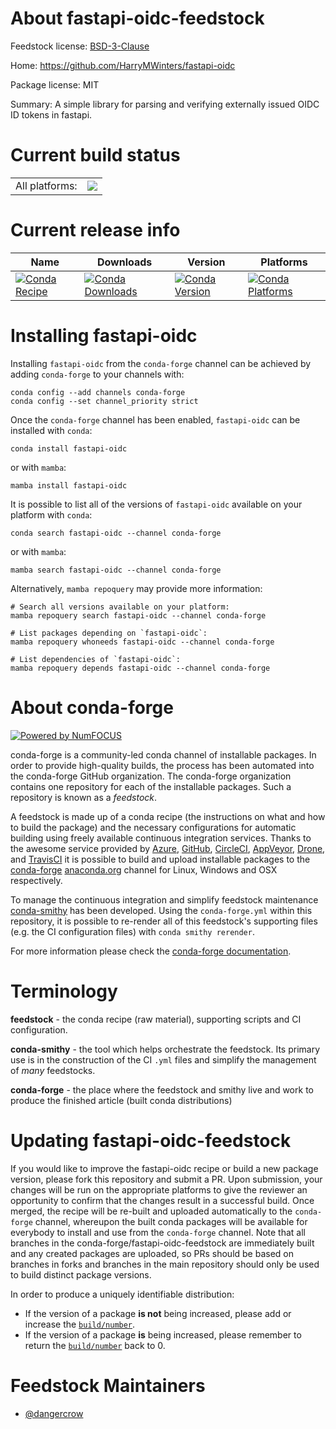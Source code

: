 About fastapi-oidc-feedstock
============================

Feedstock license: [BSD-3-Clause](https://github.com/conda-forge/fastapi-oidc-feedstock/blob/main/LICENSE.txt)

Home: https://github.com/HarryMWinters/fastapi-oidc

Package license: MIT

Summary: A simple library for parsing and verifying externally issued OIDC ID tokens in fastapi.

Current build status
====================


<table><tr><td>All platforms:</td>
    <td>
      <a href="https://dev.azure.com/conda-forge/feedstock-builds/_build/latest?definitionId=17961&branchName=main">
        <img src="https://dev.azure.com/conda-forge/feedstock-builds/_apis/build/status/fastapi-oidc-feedstock?branchName=main">
      </a>
    </td>
  </tr>
</table>

Current release info
====================

| Name | Downloads | Version | Platforms |
| --- | --- | --- | --- |
| [![Conda Recipe](https://img.shields.io/badge/recipe-fastapi--oidc-green.svg)](https://anaconda.org/conda-forge/fastapi-oidc) | [![Conda Downloads](https://img.shields.io/conda/dn/conda-forge/fastapi-oidc.svg)](https://anaconda.org/conda-forge/fastapi-oidc) | [![Conda Version](https://img.shields.io/conda/vn/conda-forge/fastapi-oidc.svg)](https://anaconda.org/conda-forge/fastapi-oidc) | [![Conda Platforms](https://img.shields.io/conda/pn/conda-forge/fastapi-oidc.svg)](https://anaconda.org/conda-forge/fastapi-oidc) |

Installing fastapi-oidc
=======================

Installing `fastapi-oidc` from the `conda-forge` channel can be achieved by adding `conda-forge` to your channels with:

```
conda config --add channels conda-forge
conda config --set channel_priority strict
```

Once the `conda-forge` channel has been enabled, `fastapi-oidc` can be installed with `conda`:

```
conda install fastapi-oidc
```

or with `mamba`:

```
mamba install fastapi-oidc
```

It is possible to list all of the versions of `fastapi-oidc` available on your platform with `conda`:

```
conda search fastapi-oidc --channel conda-forge
```

or with `mamba`:

```
mamba search fastapi-oidc --channel conda-forge
```

Alternatively, `mamba repoquery` may provide more information:

```
# Search all versions available on your platform:
mamba repoquery search fastapi-oidc --channel conda-forge

# List packages depending on `fastapi-oidc`:
mamba repoquery whoneeds fastapi-oidc --channel conda-forge

# List dependencies of `fastapi-oidc`:
mamba repoquery depends fastapi-oidc --channel conda-forge
```


About conda-forge
=================

[![Powered by
NumFOCUS](https://img.shields.io/badge/powered%20by-NumFOCUS-orange.svg?style=flat&colorA=E1523D&colorB=007D8A)](https://numfocus.org)

conda-forge is a community-led conda channel of installable packages.
In order to provide high-quality builds, the process has been automated into the
conda-forge GitHub organization. The conda-forge organization contains one repository
for each of the installable packages. Such a repository is known as a *feedstock*.

A feedstock is made up of a conda recipe (the instructions on what and how to build
the package) and the necessary configurations for automatic building using freely
available continuous integration services. Thanks to the awesome service provided by
[Azure](https://azure.microsoft.com/en-us/services/devops/), [GitHub](https://github.com/),
[CircleCI](https://circleci.com/), [AppVeyor](https://www.appveyor.com/),
[Drone](https://cloud.drone.io/welcome), and [TravisCI](https://travis-ci.com/)
it is possible to build and upload installable packages to the
[conda-forge](https://anaconda.org/conda-forge) [anaconda.org](https://anaconda.org/)
channel for Linux, Windows and OSX respectively.

To manage the continuous integration and simplify feedstock maintenance
[conda-smithy](https://github.com/conda-forge/conda-smithy) has been developed.
Using the ``conda-forge.yml`` within this repository, it is possible to re-render all of
this feedstock's supporting files (e.g. the CI configuration files) with ``conda smithy rerender``.

For more information please check the [conda-forge documentation](https://conda-forge.org/docs/).

Terminology
===========

**feedstock** - the conda recipe (raw material), supporting scripts and CI configuration.

**conda-smithy** - the tool which helps orchestrate the feedstock.
                   Its primary use is in the construction of the CI ``.yml`` files
                   and simplify the management of *many* feedstocks.

**conda-forge** - the place where the feedstock and smithy live and work to
                  produce the finished article (built conda distributions)


Updating fastapi-oidc-feedstock
===============================

If you would like to improve the fastapi-oidc recipe or build a new
package version, please fork this repository and submit a PR. Upon submission,
your changes will be run on the appropriate platforms to give the reviewer an
opportunity to confirm that the changes result in a successful build. Once
merged, the recipe will be re-built and uploaded automatically to the
`conda-forge` channel, whereupon the built conda packages will be available for
everybody to install and use from the `conda-forge` channel.
Note that all branches in the conda-forge/fastapi-oidc-feedstock are
immediately built and any created packages are uploaded, so PRs should be based
on branches in forks and branches in the main repository should only be used to
build distinct package versions.

In order to produce a uniquely identifiable distribution:
 * If the version of a package **is not** being increased, please add or increase
   the [``build/number``](https://docs.conda.io/projects/conda-build/en/latest/resources/define-metadata.html#build-number-and-string).
 * If the version of a package **is** being increased, please remember to return
   the [``build/number``](https://docs.conda.io/projects/conda-build/en/latest/resources/define-metadata.html#build-number-and-string)
   back to 0.

Feedstock Maintainers
=====================

* [@dangercrow](https://github.com/dangercrow/)

